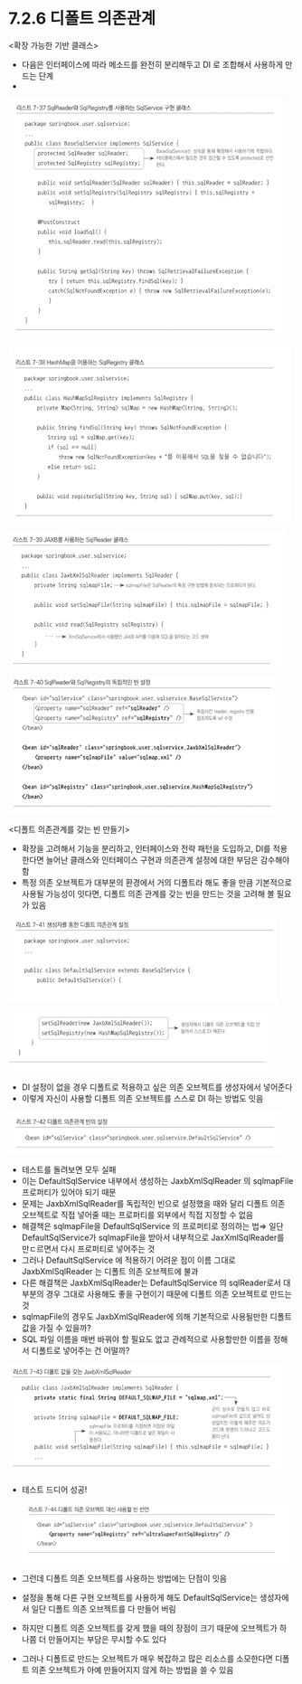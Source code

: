 # 7.2.6 디폴트 의존관계

<확장 가능한 기반 클래스>

- 다음은 인터페이스에 따라 메소드를 완전히 분리해두고 DI 로 조합해서 사용하게 만드는 단계
- 

![7%202%206%20%E1%84%83%E1%85%B5%E1%84%91%E1%85%A9%E1%86%AF%E1%84%90%E1%85%B3%20%E1%84%8B%E1%85%B4%E1%84%8C%E1%85%A9%E1%86%AB%E1%84%80%E1%85%AA%E1%86%AB%E1%84%80%E1%85%A8%20c8be804050f946a8a428694dd4bfc61c/Untitled.png](7%202%206%20%E1%84%83%E1%85%B5%E1%84%91%E1%85%A9%E1%86%AF%E1%84%90%E1%85%B3%20%E1%84%8B%E1%85%B4%E1%84%8C%E1%85%A9%E1%86%AB%E1%84%80%E1%85%AA%E1%86%AB%E1%84%80%E1%85%A8%20c8be804050f946a8a428694dd4bfc61c/Untitled.png)

![7%202%206%20%E1%84%83%E1%85%B5%E1%84%91%E1%85%A9%E1%86%AF%E1%84%90%E1%85%B3%20%E1%84%8B%E1%85%B4%E1%84%8C%E1%85%A9%E1%86%AB%E1%84%80%E1%85%AA%E1%86%AB%E1%84%80%E1%85%A8%20c8be804050f946a8a428694dd4bfc61c/Untitled%201.png](7%202%206%20%E1%84%83%E1%85%B5%E1%84%91%E1%85%A9%E1%86%AF%E1%84%90%E1%85%B3%20%E1%84%8B%E1%85%B4%E1%84%8C%E1%85%A9%E1%86%AB%E1%84%80%E1%85%AA%E1%86%AB%E1%84%80%E1%85%A8%20c8be804050f946a8a428694dd4bfc61c/Untitled%201.png)

![7%202%206%20%E1%84%83%E1%85%B5%E1%84%91%E1%85%A9%E1%86%AF%E1%84%90%E1%85%B3%20%E1%84%8B%E1%85%B4%E1%84%8C%E1%85%A9%E1%86%AB%E1%84%80%E1%85%AA%E1%86%AB%E1%84%80%E1%85%A8%20c8be804050f946a8a428694dd4bfc61c/Untitled%202.png](7%202%206%20%E1%84%83%E1%85%B5%E1%84%91%E1%85%A9%E1%86%AF%E1%84%90%E1%85%B3%20%E1%84%8B%E1%85%B4%E1%84%8C%E1%85%A9%E1%86%AB%E1%84%80%E1%85%AA%E1%86%AB%E1%84%80%E1%85%A8%20c8be804050f946a8a428694dd4bfc61c/Untitled%202.png)

![7%202%206%20%E1%84%83%E1%85%B5%E1%84%91%E1%85%A9%E1%86%AF%E1%84%90%E1%85%B3%20%E1%84%8B%E1%85%B4%E1%84%8C%E1%85%A9%E1%86%AB%E1%84%80%E1%85%AA%E1%86%AB%E1%84%80%E1%85%A8%20c8be804050f946a8a428694dd4bfc61c/Untitled%203.png](7%202%206%20%E1%84%83%E1%85%B5%E1%84%91%E1%85%A9%E1%86%AF%E1%84%90%E1%85%B3%20%E1%84%8B%E1%85%B4%E1%84%8C%E1%85%A9%E1%86%AB%E1%84%80%E1%85%AA%E1%86%AB%E1%84%80%E1%85%A8%20c8be804050f946a8a428694dd4bfc61c/Untitled%203.png)

<디폴트 의존관계를 갖는 빈 만들기>

- 확장을 고려해서 기능을 분리하고, 인터페이스와 전략 패턴을 도입하고, DI를 적용한다면 늘어난 클래스와 인터페이스 구현과 의존관계 설정에 대한 부담은 감수해야 함
- 특정 의존 오브젝트가 대부분의 환경에서 거의 디폴트라 해도 좋을 만큼 기본적으로 사용될 가능성이 잇다면, 디폴트 의존 관계를 갖는 빈을 만드는 것을 고려해 볼 필요가 있음

![7%202%206%20%E1%84%83%E1%85%B5%E1%84%91%E1%85%A9%E1%86%AF%E1%84%90%E1%85%B3%20%E1%84%8B%E1%85%B4%E1%84%8C%E1%85%A9%E1%86%AB%E1%84%80%E1%85%AA%E1%86%AB%E1%84%80%E1%85%A8%20c8be804050f946a8a428694dd4bfc61c/Untitled%204.png](7%202%206%20%E1%84%83%E1%85%B5%E1%84%91%E1%85%A9%E1%86%AF%E1%84%90%E1%85%B3%20%E1%84%8B%E1%85%B4%E1%84%8C%E1%85%A9%E1%86%AB%E1%84%80%E1%85%AA%E1%86%AB%E1%84%80%E1%85%A8%20c8be804050f946a8a428694dd4bfc61c/Untitled%204.png)

![7%202%206%20%E1%84%83%E1%85%B5%E1%84%91%E1%85%A9%E1%86%AF%E1%84%90%E1%85%B3%20%E1%84%8B%E1%85%B4%E1%84%8C%E1%85%A9%E1%86%AB%E1%84%80%E1%85%AA%E1%86%AB%E1%84%80%E1%85%A8%20c8be804050f946a8a428694dd4bfc61c/Untitled%205.png](7%202%206%20%E1%84%83%E1%85%B5%E1%84%91%E1%85%A9%E1%86%AF%E1%84%90%E1%85%B3%20%E1%84%8B%E1%85%B4%E1%84%8C%E1%85%A9%E1%86%AB%E1%84%80%E1%85%AA%E1%86%AB%E1%84%80%E1%85%A8%20c8be804050f946a8a428694dd4bfc61c/Untitled%205.png)

- DI 설정이 없을 경우 디폴트로 적용하고 싶은 의존 오브젝트를 생성자에서 넣어준다
- 이렇게 자신이 사용할 디폴트 의존 오브젝트를 스스로 DI 하는 방법도 잇음

![7%202%206%20%E1%84%83%E1%85%B5%E1%84%91%E1%85%A9%E1%86%AF%E1%84%90%E1%85%B3%20%E1%84%8B%E1%85%B4%E1%84%8C%E1%85%A9%E1%86%AB%E1%84%80%E1%85%AA%E1%86%AB%E1%84%80%E1%85%A8%20c8be804050f946a8a428694dd4bfc61c/Untitled%206.png](7%202%206%20%E1%84%83%E1%85%B5%E1%84%91%E1%85%A9%E1%86%AF%E1%84%90%E1%85%B3%20%E1%84%8B%E1%85%B4%E1%84%8C%E1%85%A9%E1%86%AB%E1%84%80%E1%85%AA%E1%86%AB%E1%84%80%E1%85%A8%20c8be804050f946a8a428694dd4bfc61c/Untitled%206.png)

- 테스트를 돌려보면 모두 실패
- 이는 DefaultSqlService 내부에서 생성하는 JaxbXmlSqlReader 의 sqlmapFile 프로퍼티가 있어야 되기 때문
- 문제는 JaxbXmlSqlReader를 독립적인 빈으로 설정했을 때와 달리 디폴트 의존 오브젝트로 직접 넣어줄 때는 프로퍼티를 외부에서 직접 지정할 수 없음
- 해결책은 sqlmapFile을 DefaultSqlService 의 프로퍼티로 정의하는 법⇒ 일단 DefaultSqlService가 sqlmapFile을 받아서 내부적으로 JaxXmlSqlReader를 만ㄷ르면서 다시 프로퍼티로 넣어주는 것
- 그러나 DefaultSqlService 에 적용하기 어려운 점이 이름 그대로 JaxbXmlSqlReader 는 디폴트 의존 오브젝트에 불과
- 다른 해결책은 JaxbXmlSqlReader는 DefaultSqlService 의 sqlReader로서 대부분의 경우 그대로 사용해도 좋을 구현이기 때문에 디폴트 의존 오브젝트로 만드는 것
- sqlmapFile의 경우도 JaxbXmlSqlReader에 의해 기본적으로 사용될만한 디폴트 값을 가질 수 있을까?
- SQL 파일 이름을 매번 바꿔야 할 필요도 없고 관례적으로 사용할만한 이름을 정해서 디폴트로 넣어주는 건 어떨까?

![7%202%206%20%E1%84%83%E1%85%B5%E1%84%91%E1%85%A9%E1%86%AF%E1%84%90%E1%85%B3%20%E1%84%8B%E1%85%B4%E1%84%8C%E1%85%A9%E1%86%AB%E1%84%80%E1%85%AA%E1%86%AB%E1%84%80%E1%85%A8%20c8be804050f946a8a428694dd4bfc61c/Untitled%207.png](7%202%206%20%E1%84%83%E1%85%B5%E1%84%91%E1%85%A9%E1%86%AF%E1%84%90%E1%85%B3%20%E1%84%8B%E1%85%B4%E1%84%8C%E1%85%A9%E1%86%AB%E1%84%80%E1%85%AA%E1%86%AB%E1%84%80%E1%85%A8%20c8be804050f946a8a428694dd4bfc61c/Untitled%207.png)

- 테스트 드디어 성공!

    ![7%202%206%20%E1%84%83%E1%85%B5%E1%84%91%E1%85%A9%E1%86%AF%E1%84%90%E1%85%B3%20%E1%84%8B%E1%85%B4%E1%84%8C%E1%85%A9%E1%86%AB%E1%84%80%E1%85%AA%E1%86%AB%E1%84%80%E1%85%A8%20c8be804050f946a8a428694dd4bfc61c/Untitled%208.png](7%202%206%20%E1%84%83%E1%85%B5%E1%84%91%E1%85%A9%E1%86%AF%E1%84%90%E1%85%B3%20%E1%84%8B%E1%85%B4%E1%84%8C%E1%85%A9%E1%86%AB%E1%84%80%E1%85%AA%E1%86%AB%E1%84%80%E1%85%A8%20c8be804050f946a8a428694dd4bfc61c/Untitled%208.png)

- 그런데 디폴트 의존 오브젝트를 사용하는 방법에는 단점이 잇음
- 설정을 통해 다른 구현 오브젝트를 사용하게 해도 DefaultSqlService는 생성자에서 일단 디폴트 의존 오브젝트를 다 만들어 버림
- 하지만 디폴트 의존 오브젝트를 갖게 했을 때의 장점이 크기 때문에 오브젝트가 하나쯤 더 만들어지는 부담은 무시할 수도 있다
- 그러나 디폴트로 만드는 오브젝트가 매우 복잡하고 많은 리소스를 소모한다면 디폴트 의존 오브젝트가 아예 만들어지지 않게 하는 방법을 쓸 수 있음
